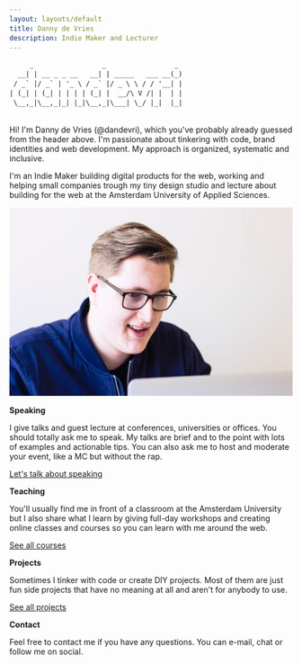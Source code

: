 ```yaml
---
layout: layouts/default
title: Danny de Vries
description: Indie Maker and Lecturer
---
```


```txt
     _                 _                 _
  __| | __ _ _ __   __| | _____   ___ __(_)
 / _` |/ _` | '_ \ / _` |/ _ \ \ / / '__| |
| (_| | (_| | | | | (_| |  __/\ V /| |  | |
 \__,_|\__,_|_| |_|\__,_|\___| \_/ |_|  |_|
                                           
```

Hi! I'm Danny de Vries (@dandevri), which you've probably already guessed from the header above. I'm passionate about tinkering with code, brand identities and web development. My approach is organized, systematic and inclusive.

I'm an Indie Maker building digital products for the web, working and helping small companies trough my tiny design studio and lecture about building for the web at the Amsterdam University of Applied Sciences.

![Danny sitting in front of a Laptop](/static/img/photos/portrait_laptop.jpg)

**Speaking**

I give talks and guest lecture at conferences, universities or offices. You should totally ask me to speak. My talks are brief and to the point with lots of examples and actionable tips. You can also ask me to host and moderate your event, like a MC but without the rap.

[Let's talk about speaking](/speaking)

**Teaching**

You'll usually find me in front of a classroom at the Amsterdam University but I also share what I learn by giving full-day workshops and creating online classes and courses so you can learn with me around the web.

[See all courses](/teaching)

**Projects**

Sometimes I tinker with code or create DIY projects. Most of them are just fun side projects that have no meaning at all and aren't for anybody to use.

[See all projects](/projects)

**Contact**

Feel free to contact me if you have any questions. You can e-mail, chat or follow me on social.
